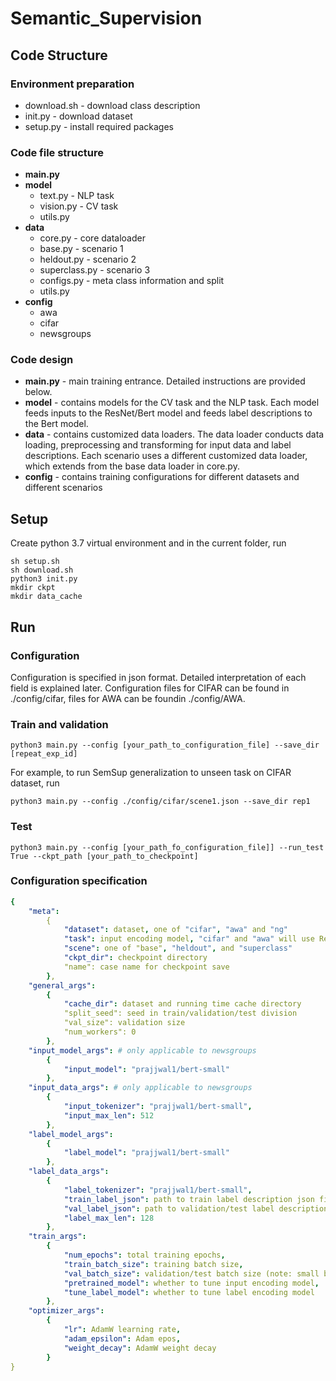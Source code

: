 # Semantic_Supervision

## Code Structure
### Environment preparation
- download.sh - download class description 
- init.py - download dataset 
- setup.py - install required packages

### Code file structure
- **main.py**
- **model** 
    - text.py - NLP task 
    - vision.py - CV task 
    - utils.py
- **data**
    - core.py - core dataloader
    - base.py - scenario 1
    - heldout.py - scenario 2
    - superclass.py - scenario 3
    - configs.py - meta class information and split
    - utils.py
- **config** 
    - awa
    - cifar
    - newsgroups

### Code design
- **main.py** - main training entrance. Detailed instructions are provided below.
- **model** - contains models for the CV task and the NLP task. Each model feeds inputs to the ResNet/Bert model and feeds label descriptions to the Bert model. 
- **data** - contains customized data loaders. The data loader conducts data loading, preprocessing and transforming for input data and label descriptions. Each scenario uses a different customized data loader, which extends from the base data loader in core.py.
- **config** - contains training configurations for different datasets and different scenarios


## Setup


Create python 3.7 virtual environment and in the current folder, run
```shell
sh setup.sh
sh download.sh
python3 init.py
mkdir ckpt
mkdir data_cache
```

## Run
### Configuration
Configuration is specified in json format. Detailed interpretation of each field is explained later. Configuration files for CIFAR can be found in ./config/cifar, files for AWA can be foundin ./config/AWA. 

### Train and validation
```shell
python3 main.py --config [your_path_to_configuration_file] --save_dir [repeat_exp_id]
```

For example, to run SemSup generalization to unseen task on CIFAR dataset, run 

```shell
python3 main.py --config ./config/cifar/scene1.json --save_dir rep1
```

### Test
```shell
python3 main.py --config [your_path_fo_configuration_file]] --run_test True --ckpt_path [your_path_to_checkpoint]
```

### Configuration specification

```yaml
{
    "meta": 
        {
            "dataset": dataset, one of "cifar", "awa" and "ng"
            "task": input encoding model, "cifar" and "awa" will use ResNetSemSup, "ng" will use BertSemSup
            "scene": one of "base", "heldout", and "superclass"
            "ckpt_dir": checkpoint directory
            "name": case name for checkpoint save
        },
    "general_args":
        {
            "cache_dir": dataset and running time cache directory
            "split_seed": seed in train/validation/test division
            "val_size": validation size
            "num_workers": 0
        },
    "input_model_args": # only applicable to newsgroups
        {
            "input_model": "prajjwal1/bert-small" 
        },
    "input_data_args": # only applicable to newsgroups
        {
            "input_tokenizer": "prajjwal1/bert-small",
            "input_max_len": 512
        },
    "label_model_args":
        {
            "label_model": "prajjwal1/bert-small"
        },
    "label_data_args":
        {
            "label_tokenizer": "prajjwal1/bert-small",
            "train_label_json": path to train label description json file,
            "val_label_json": path to validation/test label description json file,
            "label_max_len": 128
        },
    "train_args":
        {
            "num_epochs": total training epochs,
            "train_batch_size": training batch size,
            "val_batch_size": validation/test batch size (note: small batch size on test gives more stable results),
            "pretrained_model": whether to tune input encoding model,
            "tune_label_model": whether to tune label encoding model
        },
    "optimizer_args":
        {
            "lr": AdamW learning rate,
            "adam_epsilon": Adam epos,
            "weight_decay": AdamW weight decay
        }
}
```
